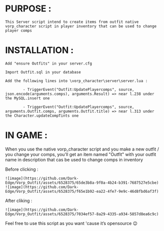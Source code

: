 # PURPOSE :

    This Server script intend to create items from outfit native vorp_character script in player inventory that can be used to change player comps

# INSTALLATION : 

    Add "ensure Outfits" in your server.cfg

    Import Outfit.sql in your database

    Add the following lines into \vorp_character\server\server.lua :

            - TriggerEvent("Outfit:UpdatePlayercomps", source, json.encode(arguments.comps), arguments.Result) => near l.238 under the MySQL.insert one

            - TriggerEvent("Outfit:UpdatePlayercomps", source, arguments.Outfit.comps, arguments.Outfit.title) => near l.313 under the Character.updateCompTints one

# IN GAME : 

When you use the native vorp_character script and you make a new outfit / you change your comps, you'll get an item named "Outfit" with your outfit name in description that cas be used to change comps in inventory

Before clicking : 

    ![image](https://github.com/Dark-Edge/Vorp_Outfit/assets/6528375/65de3b8a-9f0a-4b24-b391-7687527e5cbe) ![image](https://github.com/Dark-Edge/Vorp_Outfit/assets/6528375/f65e1b92-ea22-4fe7-9e9c-46d8fbd6af3f)

After cliking : 

    ![image](https://github.com/Dark-Edge/Vorp_Outfit/assets/6528375/7034ef57-8a29-4335-a934-5857d8ea6c9c)

Feel free to use this script as you want 'cause it’s opensource :wink:
